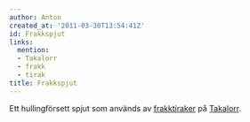 ```yaml
---
author: Anton
created_at: '2011-03-30T13:54:41Z'
id: Frakkspjut
links:
  mention:
  - Takalorr
  - frakk
  - tirak
title: Frakkspjut
---
```


Ett hullingförsett spjut som används av [frakk][][tiraker] på [Takalorr].

  [frakk]: frakk
  [tiraker]: tirak
  [Takalorr]: Takalorr
